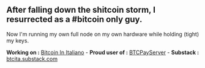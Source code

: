 ## After falling down the shitcoin storm, I resurrected as a #bitcoin only guy.
Now I'm running my own full node on my own hardware while holding (tight) my keys.

__Working on :__ [Bitcoin In Italiano](https://bitcoin-translate.it) - __Proud user of :__ [BTCPayServer](https://github.com/btcpayserver/btcpayserver) - __Substack :__ [btcita.substack.com](https://btcita.substack.com) 

<!--

Past work:

[Bitcoin Health](https://btc.onosendai.eu)

[Bitcoin Pre-History](https://btc.onosendai.eu/prehistory/)

[You Are Being Watched](https://onosendai.eu) 
**citizen010/citizen010** is a ✨ _special_ ✨ repository because its `README.md` (this file) appears on your GitHub profile.

Here are some ideas to get you started:

- 🔭 I’m currently working on ...
- 🌱 I’m currently learning ...
- 👯 I’m looking to collaborate on ...
- 🤔 I’m looking for help with ...
- 💬 Ask me about ...
- 📫 How to reach me: ...
- 😄 Pronouns: ...
- ⚡ Fun fact: ...
-->
